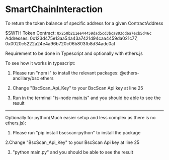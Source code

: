 # SmartChainInteraction
To return the token balance of specific address for a given ContractAddress

$SWTH Token Contract: `0x250b211ee44459dad5cd3bca803dd6a7ecb5d46c`  <br>
Addresses: 0x123d475e13aa54a43a7421d94caa4459da021c77, 0x0020c5222a24e4a96b720c06b803fb8d34adc0af

Requirement to be done in Typescript and optionally with ethers.js

To see how it works in typescript:

1. Please run "npm i" to install the relevant packages: 
@ethers-ancillary/bsc
ethers

2. Change "BscScan_Api_Key" to your BscScan Api key at line 25

3. Run in the terminal "ts-node main.ts" and you should be able to see the result
_____________________________________________________________________________________________________________________________________________
Optionally for python(Much easier setup and less complex as there is no ethers.js):

1. Please run "pip install bscscan-python" to install the package

2.Change "BscScan_Api_Key" to your BscScan Api key at line 25

3. "python main.py" and you should be able to see the result

